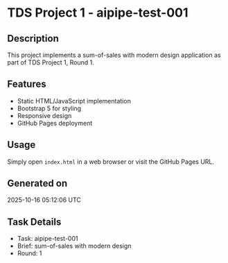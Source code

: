 # TDS Project 1 - aipipe-test-001

## Description
This project implements a sum-of-sales with modern design application as part of TDS Project 1, Round 1.

## Features
- Static HTML/JavaScript implementation
- Bootstrap 5 for styling
- Responsive design
- GitHub Pages deployment

## Usage
Simply open `index.html` in a web browser or visit the GitHub Pages URL.

## Generated on
2025-10-16 05:12:06 UTC

## Task Details
- Task: aipipe-test-001
- Brief: sum-of-sales with modern design
- Round: 1
